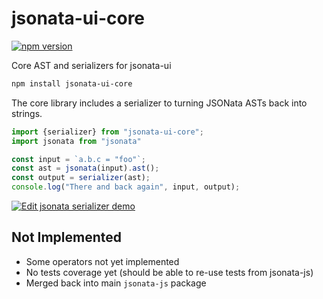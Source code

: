 # jsonata-ui-core

[![npm version](https://badge.fury.io/js/jsonata-ui-core.svg)](https://badge.fury.io/js/jsonata-ui-core)

Core AST and serializers for jsonata-ui

```sh
npm install jsonata-ui-core
```

The core library includes a serializer to turning JSONata ASTs back into strings.

```js
import {serializer} from "jsonata-ui-core";
import jsonata from "jsonata"

const input = `a.b.c = "foo"`;
const ast = jsonata(input).ast();
const output = serializer(ast);
console.log("There and back again", input, output);
```
[![Edit jsonata serializer demo](https://codesandbox.io/static/img/play-codesandbox.svg)](https://codesandbox.io/s/jsonata-serializer-demo-q67m3?fontsize=14)

## Not Implemented

 - Some operators not yet implemented
 - No tests coverage yet (should be able to re-use tests from jsonata-js)
 - Merged back into main `jsonata-js` package
 
